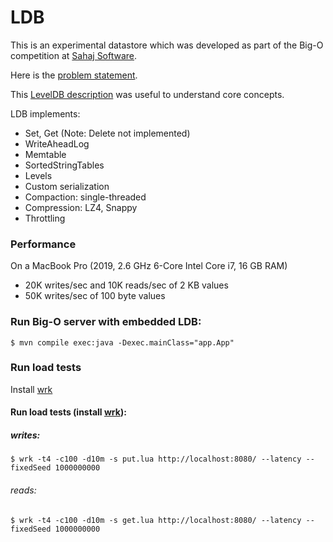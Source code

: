 # LDB

This is an experimental datastore which was developed as part of the Big-O 
competition at [Sahaj Software](https://twitter.com/SahajSoftware).

Here is the [problem statement](https://bit.ly/3jokUIa).

This [LevelDB description](https://github.com/google/leveldb/blob/main/doc/impl.md) was useful 
to understand core concepts.

LDB implements:
* Set, Get (Note: Delete not implemented) 
* WriteAheadLog
* Memtable
* SortedStringTables
* Levels
* Custom serialization
* Compaction: single-threaded
* Compression: LZ4, Snappy
* Throttling

### Performance 
On a MacBook Pro (2019, 2.6 GHz 6-Core Intel Core i7, 16 GB RAM)
* 20K writes/sec and 10K reads/sec of 2 KB values
* 50K writes/sec of 100 byte values

### Run Big-O server with embedded LDB: 
`$ mvn compile exec:java -Dexec.mainClass="app.App"`

### Run load tests 
Install [wrk](https://github.com/wg/wrk)

#### Run load tests (install [wrk](https://github.com/wg/wrk)):
##### writes:
`$ wrk -t4 -c100 -d10m -s put.lua http://localhost:8080/ --latency -- fixedSeed 1000000000`

###### reads:
`$ wrk -t4 -c100 -d10m -s get.lua http://localhost:8080/ --latency -- fixedSeed 1000000000`

